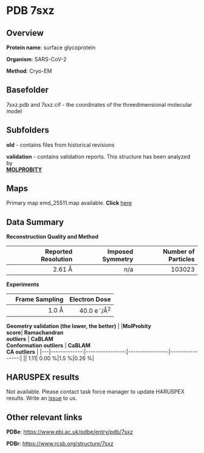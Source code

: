 # PDB 7sxz

## Overview

**Protein name**: surface glycoprotein

**Organism**: SARS-CoV-2

**Method**: Cryo-EM



## Basefolder

7sxz.pdb and 7sxz.cif - the coordinates of the threedimensional molecular model

## Subfolders



**old** - contains files from historical revisions

**validation** - contains validation reports. This structure has been analyzed by <br>  [**MOLPROBITY**](https://github.com/thorn-lab/coronavirus_structural_task_force/tree/master/pdb/surface_glycoprotein/SARS-CoV-2/7sxz/validation/molprobity)    



## Maps

Primary map emd_25511.map available. **Click** [here](http://ftp.wwpdb.org/pub/emdb/structures/EMD-25511/map/) 

## Data Summary
**Reconstruction Quality and Method**

|   | Reported Resolution | Imposed Symmetry | Number of Particles |
|---|-------------:|----------------:|--------------:|
|   |2.61 Å|n/a|103023|

**Experiments**

|   | Frame Sampling | Electron Dose |
|---|-------------:|----------------:|
|   |1.0 Å|40.0 e<sup>-</sup>/Å<sup>2</sup>|

**Geometry validation (the lower, the better)**
|   |**MolProbity<br>score**| **Ramachandran<br>outliers** | **CaBLAM<br>Conformation outliers** | **CaBLAM<br>CA outliers** |
|---|-------------:|----------------:|----------------:|----------------:|
||  1.11|  0.00 %|1.5 %|0.26 %|

## HARUSPEX results

Not available. Please contact task force manager to update HARUSPEX results. Write an [issue](https://github.com/thorn-lab/coronavirus_structural_task_force/issues) to us.

## Other relevant links 
**PDBe**:  https://www.ebi.ac.uk/pdbe/entry/pdb/7sxz
 
**PDBr**: https://www.rcsb.org/structure/7sxz 
